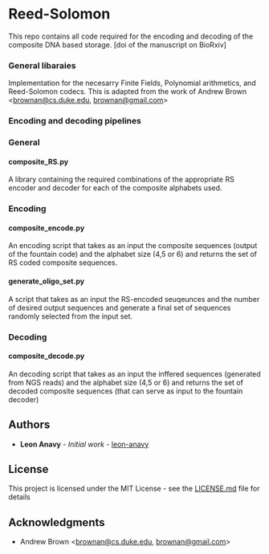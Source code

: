 # Reed-Solomon

This repo contains all code required for the encoding and decoding of the composite DNA based storage.
[doi of the manuscript on BioRxiv]

### General libaraies
Implementation for the necesarry Finite Fields, Polynomial arithmetics, and Reed-Solomon codecs.
This is adapted from the work of Andrew Brown <brownan@cs.duke.edu, brownan@gmail.com>

### Encoding and decoding pipelines

### General
#### composite_RS.py
A library containing the required combinations of the appropriate RS encoder and decoder for each of the composite alphabets used.

### Encoding
#### composite_encode.py
An encoding script that takes as an input the composite sequences (output of the fountain code) and the alphabet size (4,5 or 6) and returns the set of RS coded composite sequences.
#### generate_oligo_set.py
A script that takes as an input the RS-encoded seuqeunces and the number of desired output sequences and generate a final set of sequences randomly selected from the input set.

### Decoding
#### composite_decode.py
An decoding script that takes as an input the inffered sequences (generated from NGS reads) and the alphabet size (4,5 or 6) and returns the set of decoded composite sequences (that can serve as input to the fountain decoder)
## Authors

* **Leon Anavy** - *Initial work* - [leon-anavy](https://github.com/leon-anavy)

## License

This project is licensed under the MIT License - see the [LICENSE.md](LICENSE.md) file for details

## Acknowledgments
*  Andrew Brown <brownan@cs.duke.edu, brownan@gmail.com>
